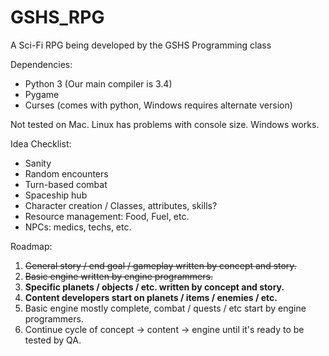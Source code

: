 # GSHS_RPG
A Sci-Fi RPG being developed by the GSHS Programming class

Dependencies:

* Python 3 (Our main compiler is 3.4)
* Pygame
* Curses (comes with python, Windows requires alternate version)

Not tested on Mac. Linux has problems with console size. Windows works.

Idea Checklist:

* Sanity
* Random encounters
* Turn-based combat
* Spaceship hub
* Character creation / Classes, attributes, skills?
* Resource management: Food, Fuel, etc.
* NPCs: medics, techs, etc.

Roadmap:

1. ~~General story / end goal / gameplay written by concept and story.~~
2. ~~Basic engine written by engine programmers.~~
3. **Specific planets / objects / etc. written by concept and story.**
4. **Content developers start on planets / items / enemies / etc.**
5. Basic engine mostly complete, combat / quests / etc start by engine programmers.
6. Continue cycle of concept -> content -> engine until it's ready to be tested by QA.
